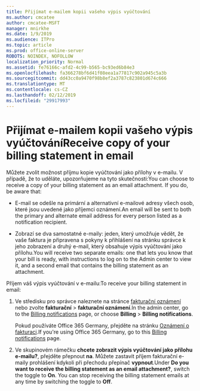 ```yaml
---
title: Přijímat e-mailem kopii vašeho výpis vyúčtování
ms.author: cmcatee
author: cmcatee-MSFT
manager: mnirkhe
ms.date: 1/9/2019
ms.audience: ITPro
ms.topic: article
ms.prod: office-online-server
ROBOTS: NOINDEX, NOFOLLOW
localization_priority: Normal
ms.assetid: fe76166c-afd2-4c99-b565-bc93ed6b84e3
ms.openlocfilehash: fa366278bf6d41f08eea1a77817c902a945c5a3b
ms.sourcegitcommit: dd43cc0a9470f98b8ef2a3787c823801d674c666
ms.translationtype: MT
ms.contentlocale: cs-CZ
ms.lasthandoff: 02/12/2019
ms.locfileid: "29917993"
---
```

# <a name="receive-copy-of-your-billing-statement-in-email"></a><span data-ttu-id="5075f-102">Přijímat e-mailem kopii vašeho výpis vyúčtování</span><span class="sxs-lookup"><span data-stu-id="5075f-102">Receive copy of your billing statement in email</span></span>
<span data-ttu-id="5075f-p101">Můžete zvolit možnost příjmu kopie vyúčtování jako přílohy v e-mailu. V případě, že to uděláte, upozorňujeme na tyto skutečnosti:</span><span class="sxs-lookup"><span data-stu-id="5075f-p101">You can choose to receive a copy of your billing statement as an email attachment. If you do, be aware that:</span></span>
  
- <span data-ttu-id="5075f-105">E-mail se odešle na primární a alternativní e-mailové adresy všech osob, které jsou uvedené jako příjemci oznámení.</span><span class="sxs-lookup"><span data-stu-id="5075f-105">An email will be sent to both the primary and alternate email address for every person listed as a notification recipient.</span></span>
    
- <span data-ttu-id="5075f-106">Zobrazí se dva samostatné e-maily: jeden, který umožňuje vědět, že vaše faktura je připravena s pokyny k přihlášení na stránku správce k jeho zobrazení a druhý e-mail, který obsahuje výpis vyúčtování jako přílohu.</span><span class="sxs-lookup"><span data-stu-id="5075f-106">You will receive two separate emails: one that lets you know that your bill is ready, with instructions to log on to the Admin center to view it, and a second email that contains the billing statement as an attachment.</span></span>
    
<span data-ttu-id="5075f-107">Příjem váš výpis vyúčtování v e-mailu:</span><span class="sxs-lookup"><span data-stu-id="5075f-107">To receive your billing statement in email:</span></span>
  
1. <span data-ttu-id="5075f-108">Ve středisku pro správce naleznete na stránce [fakturační oznámení](https://go.microsoft.com/fwlink/p/?linkid=853212) nebo zvolte **fakturační** \> **fakturační oznámení**.</span><span class="sxs-lookup"><span data-stu-id="5075f-108">In the admin center, go to the [Billing notifications](https://go.microsoft.com/fwlink/p/?linkid=853212) page, or choose **Billing** \> **Billing notifications**.</span></span>
    
    <span data-ttu-id="5075f-109">Pokud používáte Office 365 Germany, přejděte na stránku [Oznámení o fakturaci](https://go.microsoft.com/fwlink/p/?linkid=853213).</span><span class="sxs-lookup"><span data-stu-id="5075f-109">If you're using Office 365 Germany, go to this [Billing notifications](https://go.microsoft.com/fwlink/p/?linkid=853213) page.</span></span> 
    
2. <span data-ttu-id="5075f-p102">Ve skupinovém rámečku **chcete zobrazit výpis vyúčtování jako přílohu e-mailu?**, přejděte přepnout **na**. Můžete zastavit příjem fakturační e-maily prohlášení kdykoli při přechodu přepínač **vypnout**.</span><span class="sxs-lookup"><span data-stu-id="5075f-p102">Under **Do you want to receive the billing statement as an email attachment?**, switch the toggle to **On**. You can stop receiving the billing statement emails at any time by switching the toggle to **Off**.</span></span>
    

